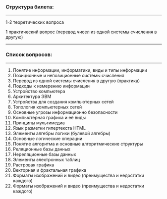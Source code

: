 ### Структура билета:
---
1-2 теоретических вопроса

1 практический вопрос (перевод чисел из одной системы счисления в другую)

---



### Список вопросов:
---
1) Понятие информации, информатики, виды и типы информации
2) Позиционные и непозиционные системы счисления
3) Перевод из одной системы счисления в другую (практика)
4) Подходы к измерению информации
5) Устройство компьютера
6) Архитектура ЭВМ
7) Устройства для создания компьютерных сетей
8) Топология компьютерных сетей
9) Основные угрозы информационно безопасности
10) Компьютерная графика и её виды
11) Принципы мультимедиа
12) Язык разметки гипертекста HTML
13) Элементы алгебры логики (булевой алгебры)
14) Основные логические операции
15) Понятие алгоритма и основные алгоритмические структуры
16) Реляционные базы данных
17) Нереляционные базы данных
18) Элементы электронных таблиц
19) Растровая графика
20) Векторная и фрактальная графика
21) Форматы изображений и видео (преимущества и недостатки каждого)
21) Форматы изображений и видео (преимущества и недостатки каждого)
